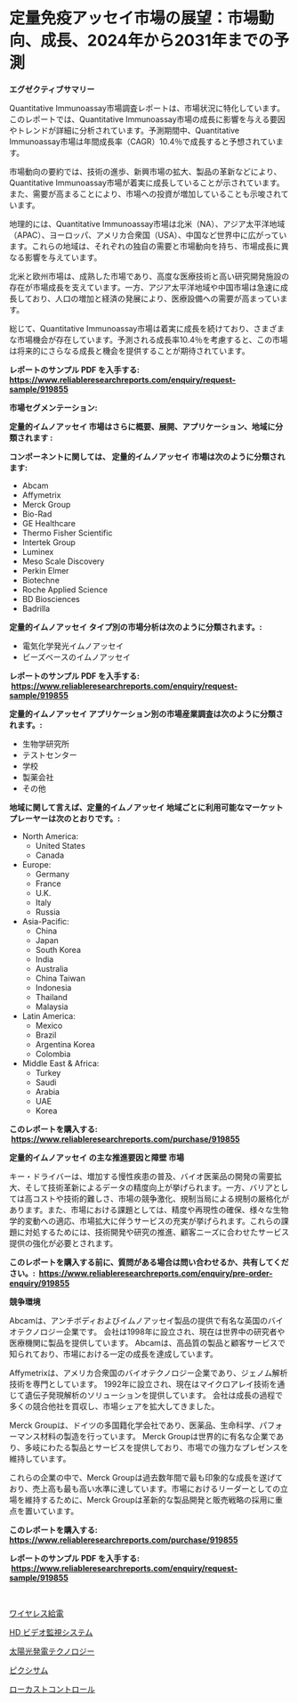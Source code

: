 <p><h1>定量免疫アッセイ市場の展望：市場動向、成長、2024年から2031年までの予測</h1></p><p><strong>エグゼクティブサマリー</strong></p>
<p><p>Quantitative Immunoassay市場調査レポートは、市場状況に特化しています。このレポートでは、Quantitative Immunoassay市場の成長に影響を与える要因やトレンドが詳細に分析されています。予測期間中、Quantitative Immunoassay市場は年間成長率（CAGR）10.4％で成長すると予想されています。</p><p>市場動向の要約では、技術の進歩、新興市場の拡大、製品の革新などにより、Quantitative Immunoassay市場が着実に成長していることが示されています。また、需要が高まることにより、市場への投資が増加していることも示唆されています。</p><p>地理的には、Quantitative Immunoassay市場は北米（NA）、アジア太平洋地域（APAC）、ヨーロッパ、アメリカ合衆国（USA）、中国など世界中に広がっています。これらの地域は、それぞれの独自の需要と市場動向を持ち、市場成長に異なる影響を与えています。</p><p>北米と欧州市場は、成熟した市場であり、高度な医療技術と高い研究開発施設の存在が市場成長を支えています。一方、アジア太平洋地域や中国市場は急速に成長しており、人口の増加と経済の発展により、医療設備への需要が高まっています。</p><p>総じて、Quantitative Immunoassay市場は着実に成長を続けており、さまざまな市場機会が存在しています。予測される成長率10.4％を考慮すると、この市場は将来的にさらなる成長と機会を提供することが期待されています。</p></p>
<p><strong>レポートのサンプル PDF を入手する: <a href="https://www.reliableresearchreports.com/enquiry/request-sample/919855">https://www.reliableresearchreports.com/enquiry/request-sample/919855</a></strong></p>
<p><strong>市場セグメンテーション:</strong></p>
<p><strong> 定量的イムノアッセイ 市場はさらに概要、展開、アプリケーション、地域に分類されます :</strong></p>
<p><strong>コンポーネントに関しては、 定量的イムノアッセイ 市場は次のように分類されます: &nbsp;</strong></p>
<p><ul><li>Abcam</li><li>Affymetrix</li><li>Merck Group</li><li>Bio-Rad</li><li>GE Healthcare</li><li>Thermo Fisher Scientific</li><li>Intertek Group</li><li>Luminex</li><li>Meso Scale Discovery</li><li>Perkin Elmer</li><li>Biotechne</li><li>Roche Applied Science</li><li>BD Biosciences</li><li>Badrilla</li></ul></p>
<p><strong> 定量的イムノアッセイ タイプ別の市場分析は次のように分類されます。:</strong></p>
<p><ul><li>電気化学発光イムノアッセイ</li><li>ビーズベースのイムノアッセイ</li></ul></p>
<p><strong>レポートのサンプル PDF を入手する: &nbsp;<a href="https://www.reliableresearchreports.com/enquiry/request-sample/919855">https://www.reliableresearchreports.com/enquiry/request-sample/919855</a></strong></p>
<p><strong> 定量的イムノアッセイ アプリケーション別の市場産業調査は次のように分類されます。:</strong></p>
<p><ul><li>生物学研究所</li><li>テストセンター</li><li>学校</li><li>製薬会社</li><li>その他</li></ul></p>
<p><strong>地域に関して言えば、定量的イムノアッセイ 地域ごとに利用可能なマーケットプレーヤーは次のとおりです。:</strong></p>
<p><ul>
    <li>
        North America:
        <ul>
            <li>United States</li>
            <li>Canada</li>
        </ul>
    </li>
    <li>
        Europe:
        <ul>
            <li>Germany</li>
            <li>France</li>
            <li>U.K.</li>
            <li>Italy</li>
            <li>Russia</li>
        </ul>
    </li>
    <li>
        Asia-Pacific:
        <ul>
            <li>China</li>
            <li>Japan</li>
            <li>South Korea</li>
            <li>India</li>
            <li>Australia</li>
            <li>China Taiwan</li>
            <li>Indonesia</li>
            <li>Thailand</li>
            <li>Malaysia</li>
        </ul>
    </li>
    <li>
        Latin America:
        <ul>
            <li>Mexico</li>
            <li>Brazil</li>
            <li>Argentina Korea</li>
            <li>Colombia</li>
        </ul>
    </li>
    <li>
        Middle East & Africa:
        <ul>
            <li>Turkey</li>
            <li>Saudi</li>
            <li>Arabia</li>
            <li>UAE</li>
            <li>Korea</li>
        </ul>
    </li>
    </ul></p>
<p><strong>このレポートを購入する: &nbsp;<a href="https://www.reliableresearchreports.com/purchase/919855">https://www.reliableresearchreports.com/purchase/919855</a></strong></p>
<p><strong>定量的イムノアッセイ の主な推進要因と障壁 市場</strong></p>
<p><p>キー・ドライバーは、増加する慢性疾患の普及、バイオ医薬品の開発の需要拡大、そして技術革新によるデータの精度向上が挙げられます。一方、バリアとしては高コストや技術的難しさ、市場の競争激化、規制当局による規制の厳格化があります。また、市場における課題としては、精度や再現性の確保、様々な生物学的変動への適応、市場拡大に伴うサービスの充実が挙げられます。これらの課題に対処するためには、技術開発や研究の推進、顧客ニーズに合わせたサービス提供の強化が必要とされます。</p></p>
<p><strong>このレポートを購入する前に、質問がある場合は問い合わせるか、共有してください。:&nbsp; <a href="https://www.reliableresearchreports.com/enquiry/pre-order-enquiry/919855">https://www.reliableresearchreports.com/enquiry/pre-order-enquiry/919855</a></strong></p>
<p><strong>競争環境</strong></p>
<p><p>Abcamは、アンチボディおよびイムノアッセイ製品の提供で有名な英国のバイオテクノロジー企業です。 会社は1998年に設立され、現在は世界中の研究者や医療機関に製品を提供しています。 Abcamは、高品質の製品と顧客サービスで知られており、市場における一定の成長を達成しています。</p><p>Affymetrixは、アメリカ合衆国のバイオテクノロジー企業であり、ジェノム解析技術を専門としています。 1992年に設立され、現在はマイクロアレイ技術を通じて遺伝子発現解析のソリューションを提供しています。 会社は成長の過程で多くの競合他社を買収し、市場シェアを拡大してきました。</p><p>Merck Groupは、ドイツの多国籍化学会社であり、医薬品、生命科学、パフォーマンス材料の製造を行っています。 Merck Groupは世界的に有名な企業であり、多岐にわたる製品とサービスを提供しており、市場での強力なプレゼンスを維持しています。</p><p>これらの企業の中で、Merck Groupは過去数年間で最も印象的な成長を遂げており、売上高も最も高い水準に達しています。市場におけるリーダーとしての立場を維持するために、Merck Groupは革新的な製品開発と販売戦略の採用に重点を置いています。</p></p>
<p><strong>このレポートを購入する: &nbsp; <a href="https://www.reliableresearchreports.com/purchase/919855">https://www.reliableresearchreports.com/purchase/919855</a></strong></p>
<p><strong>レポートのサンプル PDF を入手する: &nbsp;<a href="https://www.reliableresearchreports.com/enquiry/request-sample/919855">https://www.reliableresearchreports.com/enquiry/request-sample/919855</a></strong><strong></strong></p>
<p>&nbsp;</p>
<p><p><a href="https://github.com/mohamedbakry57/Market-Research-Report-List-2/blob/main/4701718183037.md">ワイヤレス給電</a></p><p><a href="https://github.com/mohamedbakry57/Market-Research-Report-List-2/blob/main/3828871183033.md">HD ビデオ監視システム</a></p><p><a href="https://github.com/zjkmgcs938405/Market-Research-Report-List-1/blob/main/4639291183036.md">太陽光発電テクノロジー</a></p><p><a href="https://github.com/mohamedbakry57/Market-Research-Report-List-2/blob/main/3984871183035.md">ピクシサム</a></p><p><a href="https://github.com/zjkmgcs938405/Market-Research-Report-List-1/blob/main/8085081183034.md">ローカストコントロール</a></p></p>